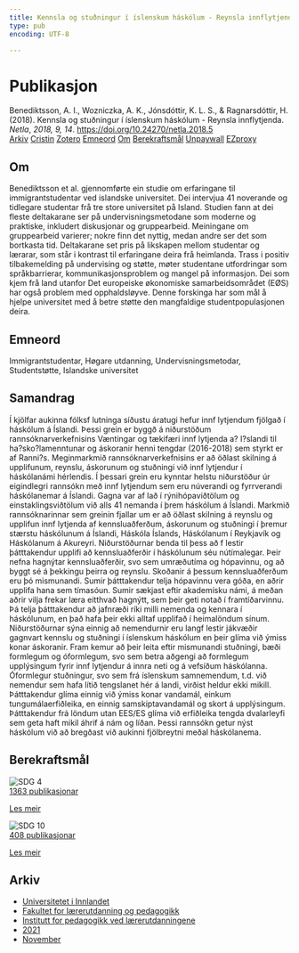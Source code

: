 ```yaml
---
title: Kennsla og stuðningur í íslenskum háskólum - Reynsla innflytjenda
type: pub
encoding: UTF-8

---
```

<h1>Publikasjon</h1>
<article id="csl-bib-container-275KNLYJ" class="csl-bib-container">
  <div class="csl-bib-body"> <div class="csl-entry">Benediktsson, A. I., Wozniczka, A. K., Jónsdóttir, K. L. S., &#38; Ragnarsdóttir, H. (2018). Kennsla og stuðningur í íslenskum háskólum - Reynsla innflytjenda. <i>Netla</i>, <i>2018, 9, 14</i>. <a href="https://doi.org/10.24270/netla.2018.5">https://doi.org/10.24270/netla.2018.5</a></div> </div>
  <div class="csl-bib-buttons">
    <a href="#taxonomy-article-275KNLYJ" alt="archive" class="csl-bib-button">Arkiv</a>
    <a href="https://app.cristin.no/results/show.jsf?id=1951120" alt="Cristin" class="csl-bib-button">Cristin</a>
    <a href="http://zotero.org/groups/5881554/items/275KNLYJ" alt="Zotero" class="csl-bib-button">Zotero</a>
    <a href="#keywords-article-275KNLYJ" alt="keywords" class="csl-bib-button">Emneord</a>
    <a href="#about-article-275KNLYJ" alt="about_pub" class="csl-bib-button">Om</a>
    <a href="#sdg-article-275KNLYJ" alt="sdg" class="csl-bib-button">Berekraftsmål</a>
    <a href="https://ojs.hi.is/netla/article/download/2800/1566" alt="Unpaywall" class="csl-bib-button">Unpaywall</a>
    <a href="https://ojs.hi.is/netla/article/download/2800/1566" alt="EZproxy" class="csl-bib-button">EZproxy</a>
  </div>
  <div id="csl-bib-meta-container-275KNLYJ"></div>
</article>
<div id="csl-bib-meta-275KNLYJ" class="csl-bib-meta">
  <article id="about-article-275KNLYJ" class="about_pub-article">
    <h1>Om</h1>
    Benediktsson et al. gjennomførte ein studie om erfaringane til immigrantstudentar ved islandske universitet. Dei intervjua 41 noverande og tidlegare studentar frå tre store universitet på Island. Studien fann at dei fleste deltakarane ser på undervisningsmetodane som moderne og praktiske, inkludert diskusjonar og gruppearbeid. Meiningane om gruppearbeid varierer; nokre finn det nyttig, medan andre ser det som bortkasta tid. Deltakarane set pris på likskapen mellom studentar og lærarar, som står i kontrast til erfaringane deira frå heimlanda. Trass i positiv tilbakemelding på undervising og støtte, møter studentane utfordringar som språkbarrierar, kommunikasjonsproblem og mangel på informasjon. Dei som kjem frå land utanfor Det europeiske økonomiske samarbeidsområdet (EØS) har også problem med opphaldsløyve. Denne forskinga har som mål å hjelpe universitet med å betre støtte den mangfaldige studentpopulasjonen deira.
  </article>
  <article id="keywords-article-275KNLYJ" class="keywords-article">
    <h1>Emneord</h1>
    Immigrantstudentar, Høgare utdanning, Undervisningsmetodar, Studentstøtte, Islandske universitet
  </article>
  <article id="abstract-article-275KNLYJ" class="abstract-article">
    <h1>Samandrag</h1>
    Í kjölfar aukinna fólksf lutninga síðustu áratugi hefur innf lytjendum fjölgað í háskólum á Íslandi. Þessi grein er byggð á niðurstöðum rannsóknarverkefnisins Væntingar og tækifæri innf lytjenda a? I?slandi til ha?sko?lamenntunar og áskoranir henni tengdar (2016-2018) sem styrkt er af Ranni?s. Meginmarkmið rannsóknarverkefnisins er að öðlast skilning á upplifunum, reynslu, áskorunum og stuðningi við innf lytjendur í háskólanámi hérlendis. Í þessari grein eru kynntar helstu niðurstöður úr eigindlegri rannsókn með innf lytjendum sem eru núverandi og fyrrverandi háskólanemar á Íslandi. Gagna var af lað í rýnihópaviðtölum og einstaklingsviðtölum við alls 41 nemanda í þrem háskólum á Íslandi. Markmið rannsóknarinnar sem greinin fjallar um er að öðlast skilning á reynslu og upplifun innf lytjenda af kennsluaðferðum, áskorunum og stuðningi í þremur stærstu háskólunum á Íslandi, Háskóla Íslands, Háskólanum í Reykjavík og Háskólanum á Akureyri. Niðurstöðurnar benda til þess að f lestir þátttakendur upplifi að kennsluaðferðir í háskólunum séu nútímalegar. Þeir nefna hagnýtar kennsluaðferðir, svo sem umræðutíma og hópavinnu, og að byggt sé á þekkingu þeirra og reynslu. Skoðanir á þessum kennsluaðferðum eru þó mismunandi. Sumir þátttakendur telja hópavinnu vera góða, en aðrir upplifa hana sem tímasóun. Sumir sækjast eftir akademísku námi, á meðan aðrir vilja frekar læra eitthvað hagnýtt, sem þeir geti notað í framtíðarvinnu. Þá telja þátttakendur að jafnræði ríki milli nemenda og kennara í háskólunum, en það hafa þeir ekki alltaf upplifað í heimalöndum sínum. Niðurstöðurnar sýna einnig að nemendurnir eru langf lestir jákvæðir gagnvart kennslu og stuðningi í íslenskum háskólum en þeir glíma við ýmiss konar áskoranir. Fram kemur að þeir leita eftir mismunandi stuðningi, bæði formlegum og óformlegum, svo sem betra aðgengi að formlegum upplýsingum fyrir innf lytjendur á innra neti og á vefsíðum háskólanna. Óformlegur stuðningur, svo sem frá íslenskum samnemendum, t.d. við nemendur sem hafa lítið tengslanet hér á landi, virðist heldur ekki mikill. Þátttakendur glíma einnig við ýmiss konar vandamál, einkum tungumálaerfiðleika, en einnig samskiptavandamál og skort á upplýsingum. Þátttakendur frá löndum utan EES/ES glíma við erfiðleika tengda dvalarleyfi sem geta haft mikil áhrif á nám og líðan. Þessi rannsókn getur nýst háskólum við að bregðast við aukinni fjölbreytni meðal háskólanema.
  </article>
  <article id="sdg-article-275KNLYJ" class="sdg-article">
    <h1>Berekraftsmål</h1>
    <div class="sdg-container"><div id="sdg4" class="sdg">
        <img src="{{< params subfolder >}}images/sdg/sdg04_nn.png" class="image" alt="SDG 4">
        <div class="sdg-overlay">
          <a href="{{< params subfolder >}}nn/archive/?sdg=4#archive" class="sdg-publication-count"><span>1363</span> publikasjonar</a>
          <p><a href="https://fn.no/om-fn/fns-baerekraftsmaal/god-utdanning?lang=nno-NO" class="sdg-read-more">Les meir</a></p>
        </div>
      </div> <div id="sdg10" class="sdg">
        <img src="{{< params subfolder >}}images/sdg/sdg10_nn.png" class="image" alt="SDG 10">
        <div class="sdg-overlay">
          <a href="{{< params subfolder >}}nn/archive/?sdg=10#archive" class="sdg-publication-count"><span>408</span> publikasjonar</a>
          <p><a href="https://fn.no/om-fn/fns-baerekraftsmaal/mindre-ulikhet?lang=nno-NO" class="sdg-read-more">Les meir</a></p>
        </div>
      </div></div>
  </article>
  <article id="taxonomy-article-275KNLYJ" class="taxonomy-article">
    <h1>Arkiv</h1>
    <ul>
      <li><a href="{{< params subfolder >}}nn/archive/?key=3DCRN523">Universitetet i Innlandet</a></li>
      <li><a href="{{< params subfolder >}}nn/archive/?key=WYNZA47F">Fakultet for lærerutdanning og pedagogikk</a></li>
      <li><a href="{{< params subfolder >}}nn/archive/?key=BKPR6TE7">Institutt for pedagogikk ved lærerutdanningene</a></li>
      <li><a href="{{< params subfolder >}}nn/archive/?key=F8UKZ6L4">2021</a></li>
      <li><a href="{{< params subfolder >}}nn/archive/?key=YMEYZCB3">November</a></li>
    </ul>
  </article>
</div>
